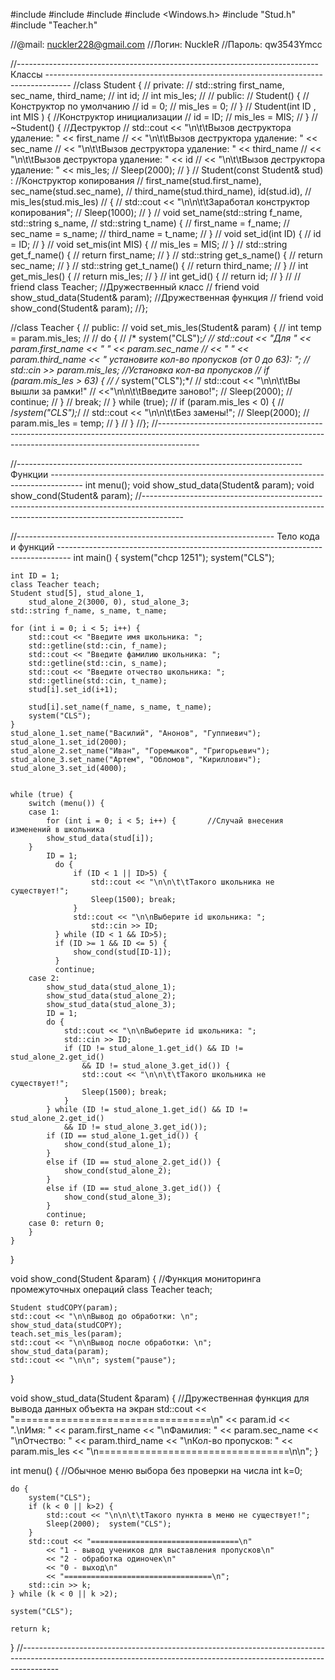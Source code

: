 #include <iostream>
#include <cstring>
#include <string>
#include <Windows.h>
#include "Stud.h"
#include "Teacher.h"

//@mail: nuckler228@gmail.com
//Логин: NuckleR
//Пароль: qw3543Ymcc

//--------------------------------------------------------------------------- Классы ------------------------------------------------------------------------------------
//class Student {
//	private:
//		std::string first_name, sec_name, third_name;
//		int id;
//		int mis_les;
//
//	public:
//		Student() {					//Конструктор по умолчанию
//			id = 0;
//			mis_les = 0;
//		}
//		Student(int ID , int MIS ) {		//Конструктор инициализации
//			id = ID;
//			mis_les = MIS;
//		}
//		~Student() {						//Деструктор
//			std::cout << "\n\t\tВызов деструктора удаление: " << first_name
//				<< "\n\t\tВызов деструктора удаление: " << sec_name
//				<< "\n\t\tВызов деструктора удаление: " << third_name
//				<< "\n\t\tВызов деструктора удаление: " << id
//				<< "\n\t\tВызов деструктора удаление: " << mis_les;
//			Sleep(2000);
//		}
//		Student(const Student& stud) :					//Конструктор копирования
//			first_name(stud.first_name), sec_name(stud.sec_name),
//			third_name(stud.third_name), id(stud.id),
//			mis_les(stud.mis_les)
//		{
//			std::cout << "\n\n\t\tЗаработал конструктор копирования";
//			Sleep(1000);
//		}
//		void set_name(std::string f_name, std::string s_name, 
//							std::string t_name) {
//			first_name = f_name;
//			sec_name = s_name;
//			third_name = t_name;
//		}
//		void set_id(int ID) {
//			id = ID;
//		}
//		void set_mis(int MIS) {
//			mis_les = MIS;
//		}
//		std::string get_f_name() {
//			return first_name;
//		}
//		std::string get_s_name() {
//			return sec_name;
//		}
//		std::string get_t_name() {
//			return third_name;
//		}
//		int get_mis_les() {
//			return mis_les;
//		}
//		int get_id() {
//			return id;
//		}
//
//		friend class Teacher;		//Дружественный класс
//		friend void show_stud_data(Student& param);		//Дружественная функция
//		friend void show_cond(Student& param);
//};

//class Teacher {
//	public:
//		void set_mis_les(Student& param) {
//			int temp = param.mis_les;
//
//			do {
//		/*		system("CLS");*/
//				std::cout << "Для " << param.first_name << " " << param.sec_name
//					<< " " << param.third_name << " установите кол-во пропусков (от 0 до 63): ";
//				std::cin >> param.mis_les;														//Установка кол-ва пропусков
//				if (param.mis_les > 63) {
//				/*	system("CLS");*/
//					std::cout << "\n\n\t\tВы вышли за рамки!"
//						<<"\n\n\t\tВведите заново!";
//					Sleep(2000);
//					continue;
//				}
//				break;
//			} while (true);
//			if (param.mis_les < 0) {
//				/*system("CLS");*/
//				std::cout << "\n\n\t\tБез замены!";
//				Sleep(2000);
//				param.mis_les = temp;
//			}
//		}
//};
//----------------------------------------------------------------------------------------------------------------------------------------------------------------------

//----------------------------------------------------------------------- Функции --------------------------------------------------------------------------------------
int menu();
void show_stud_data(Student& param);
void show_cond(Student& param);
//----------------------------------------------------------------------------------------------------------------------------------------------------------------------

//---------------------------------------------------------------- Тело кода и функций ---------------------------------------------------------------------------------
int main() {
	system("chcp 1251");
	system("CLS");

	int ID = 1;
	class Teacher teach;
	Student stud[5], stud_alone_1, 
		stud_alone_2(3000, 0), stud_alone_3;
	std::string f_name, s_name, t_name;

	for (int i = 0; i < 5; i++) {
		std::cout << "Введите имя школьника: ";
		std::getline(std::cin, f_name);
		std::cout << "Введите фамилию школьника: ";
		std::getline(std::cin, s_name);
		std::cout << "Введите отчество школьника: ";
		std::getline(std::cin, t_name);
		stud[i].set_id(i+1);

		stud[i].set_name(f_name, s_name, t_name);
		system("CLS");
	}
	stud_alone_1.set_name("Василий", "Анонов", "Гуппиевич"); stud_alone_1.set_id(2000);
	stud_alone_2.set_name("Иван", "Горемыков", "Григорьевич");
	stud_alone_3.set_name("Артем", "Обломов", "Кириллович"); stud_alone_3.set_id(4000);
	

	while (true) {
		switch (menu()) {
		case 1: 
			for (int i = 0; i < 5; i++) {		//Случай внесения изменений в школьника
			show_stud_data(stud[i]);
		}
			ID = 1;
			  do {
				  if (ID < 1 || ID>5) {
					  std::cout << "\n\n\t\tТакого школьника не существует!";
					  Sleep(1500); break;
				  }
				  std::cout << "\n\nВыберите id школьника: ";
					  std::cin >> ID;
			  } while (ID < 1 && ID>5);
			  if (ID >= 1 && ID <= 5) {
				  show_cond(stud[ID-1]);
			  }
			  continue;
		case 2: 
			show_stud_data(stud_alone_1);
			show_stud_data(stud_alone_2);
			show_stud_data(stud_alone_3);
			ID = 1;
			do {
				std::cout << "\n\nВыберите id школьника: ";
				std::cin >> ID;
				if (ID != stud_alone_1.get_id() && ID != stud_alone_2.get_id()
					&& ID != stud_alone_3.get_id()) {
					std::cout << "\n\n\t\tТакого школьника не существует!";
					Sleep(1500); break;
				}
			} while (ID != stud_alone_1.get_id() && ID != stud_alone_2.get_id()
				&& ID != stud_alone_3.get_id());
			if (ID == stud_alone_1.get_id()) {
				show_cond(stud_alone_1);
			}
			else if (ID == stud_alone_2.get_id()) {
				show_cond(stud_alone_2);
			}
			else if (ID == stud_alone_3.get_id()) {
				show_cond(stud_alone_3);
			}
			continue;
		case 0: return 0;
		}
	}

}

void show_cond(Student &param) {		//Функция мониторинга промежуточных операций
	class Teacher teach;

	Student studCOPY(param);
	std::cout << "\n\nВывод до обработки: \n";
	show_stud_data(studCOPY);
	teach.set_mis_les(param);
	std::cout << "\n\nВывод после обработки: \n";
	show_stud_data(param);
	std::cout << "\n\n"; system("pause");
}

void show_stud_data(Student &param) {    //Дружественная функция для вывода данных объекта на экран
	std::cout << "==================================\n" << param.id
		<< ".\nИмя: " << param.first_name
		<< "\nФамилия: " << param.sec_name
		<< "\nОтчество: " << param.third_name
		<< "\nКол-во пропусков: " << param.mis_les
		<< "\n=================================\n\n";
}

int menu() {		//Обычное меню выбора без проверки на числа
	int k=0;

	do {
		system("CLS");
		if (k < 0 || k>2) {
			std::cout << "\n\n\t\tТакого пункта в меню не существует!";
			Sleep(2000);  system("CLS");
		}
		std::cout << "=================================\n"
			<< "1 - вывод учеников для выставления пропусков\n"
			<< "2 - обработка одиночек\n"
			<< "0 - выход\n"
			<< "=================================\n";
		std::cin >> k;
	} while (k < 0 || k >2);

	system("CLS");

	return k;
}
//---------------------------------------------------------------------------------------------------------------------------------------------------------------------
